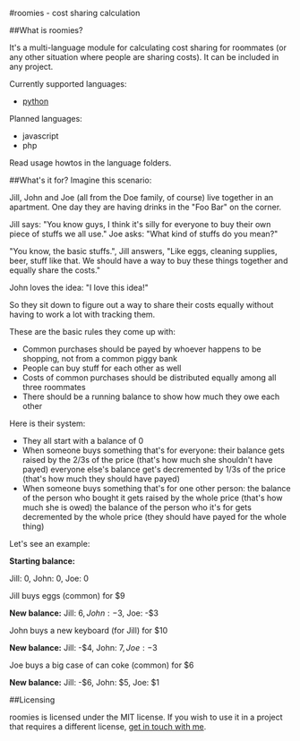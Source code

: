 #roomies - cost sharing calculation

##What is roomies?

It's a multi-language module for calculating cost sharing for roommates (or any other situation where people are sharing costs).
It can be included in any project.

Currently supported languages:

- [python](python)

Planned languages:

- javascript
- php

Read usage howtos in the language folders.

##What's it for?
Imagine this scenario:

Jill, John and Joe (all from the Doe family, of course) live together in an apartment. 
One day they are having drinks in the "Foo Bar" on the corner.

Jill says: "You know guys, I think it's silly for everyone to buy their own piece of stuffs we all use."
Joe asks: "What kind of stuffs do you mean?"

"You know, the basic stuffs.", Jill answers, "Like eggs, cleaning supplies, beer, stuff like that. We should have a way to buy these things together and equally share the costs."

John loves the idea: "I love this idea!"

So they sit down to figure out a way to share their costs equally without having to work a lot with tracking them.

These are the basic rules they come up with:

- Common purchases should be payed by whoever happens to be shopping, not from a common piggy bank
- People can buy stuff for each other as well
- Costs of common purchases should be distributed equally among all three roommates
- There should be a running balance to show how much they owe each other

Here is their system:

- They all start with a balance of 0
- When someone buys something that's for everyone:
    their balance gets raised by the 2/3s of the price (that's how much she shouldn't have payed)
    everyone else's balance get's decremented by 1/3s of the price (that's how much they should have payed)
- When someone buys something that's for one other person:
    the balance of the person who bought it gets raised by the whole price (that's how much she is owed)
    the balance of the person who it's for gets decremented by the whole price (they should have payed for the whole thing)


Let's see an example:

**Starting balance:**

Jill: 0, John: 0, Joe: 0

Jill buys eggs (common) for $9

**New balance:**
Jill: $6, John: -$3, Joe: -$3

John buys a new keyboard (for Jill) for $10

**New balance:**
Jill: -$4, John: $7, Joe: -$3

Joe buys a big case of can coke (common) for $6

**New balance:**
Jill: -$6, John: $5, Joe: $1

##Licensing

roomies is licensed under the MIT license. If you wish to use it in a project that requires a different license, [get in touch with me](http://fonorobert.me/about).